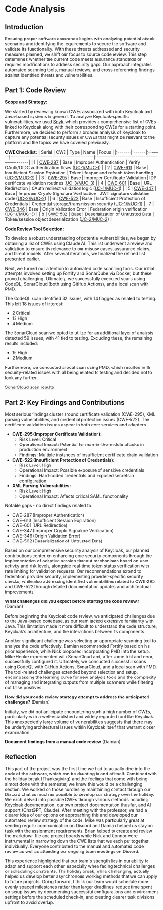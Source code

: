 # Code Analysis

## Introduction

Ensuring proper software assurance begins with analyzing potential attack scenarios and identifying the requirements to secure the software and validate its functionality. With these threats addressed and security measures planned, we shift our focus to source code review. This step determines whether the current code meets assurance standards or requires modifications to address security gaps. Our approach integrates automated scanning tools, manual reviews, and cross-referencing findings against identified threats and vulnerabilities.

## Part 1: Code Review

**Scope and Strategy:**

We started by reviewing known CWEs associated with both Keycloak and Java-based systems in general. To analyze Keycloak-specific vulnerabilities, we used [Snyk](https://security.snyk.io/package/maven/org.keycloak%3Akeycloak-core), which provides a comprehensive list of CVEs linked to Keycloak along with their corresponding CWEs for a starting point. Furthermore, we decided to perform a broader analysis of Keycloak to capture any potential security issues or CWEs that might be relevant to the platform and the topics we have covered previously.

**CWE Checklist:**
| Serial | CWE | Type | Name | Focus |
|:-------|:------|:-------|:------------------------------------------|:-------------------------------------------|
| 1 | [CWE-287](https://cwe.mitre.org/data/definitions/287.html) | Base | Improper Authentication | Verify OAuth/OIDC authentication flows ([UC-1/MUC-1](software-security-assurance-cases.md#assurance-case-1-encrypted-credentials-during-transit)) |
| 2 | [CWE-613](https://cwe.mitre.org/data/definitions/613.html) | Base | Insufficient Session Expiration | Token lifespan and refresh token handling ([UC-2/MUC-2](software-security-assurance-cases.md#assurance-case-2-keycloak-minimizes-undetected-changes-to-administrative-operations)) |
| 3 | [CWE-295](https://cwe.mitre.org/data/definitions/295.html) | Base | Improper Certificate Validation | IDP certificate validation routines ([UC-3/MUC-3](software-security-assurance-cases.md#assurance-case-3-keycloak-diminishes-database-misuse)) |
| 4 | [CWE-601](https://cwe.mitre.org/data/definitions/601.html) | Base | URL Redirection | OAuth redirect validation logic ([UC-1/MUC-1](software-security-assurance-cases.md#assurance-case-1-encrypted-credentials-during-transit)) |
| 5 | [CWE-347](https://cwe.mitre.org/data/definitions/347.html) | Base | Improper Crypto Signature Verification | JWT signature validation code ([UC-2/MUC-2](software-security-assurance-cases.md#assurance-case-2-keycloak-minimizes-undetected-changes-to-administrative-operations)) |
| 6 | [CWE-522](https://cwe.mitre.org/data/definitions/522.html) | Base | Insufficient Protection of Credentials | Credential storage/transmission security ([UC-1/MUC-1](software-security-assurance-cases.md#assurance-case-1-encrypted-credentials-during-transit)) |
| 7 | [CWE-346](https://cwe.mitre.org/data/definitions/346.html) | Base | Origin Validation Error | Federation origin verification ([UC-3/MUC-3](software-security-assurance-cases.md#assurance-case-3-keycloak-diminishes-database-misuse)) |
| 8 | [CWE-502](https://cwe.mitre.org/data/definitions/502.html) | Base | Deserialization of Untrusted Data | Token/session object deserialization ([UC-2/MUC-2](software-security-assurance-cases.md#assurance-case-2-keycloak-minimizes-undetected-changes-to-administrative-operations)) |

**Code Review Tool Selection:**

To develop a robust understanding of potential vulnerabilities, we began by obtaining a list of CWEs using Claude AI. This list underwent a review and validation to ensure its relevance to our misuse cases, assurance claims, and threat models. After several iterations, we finalized the refined list presented earlier.

Next, we turned our attention to automated code scanning tools. Our initial attempts involved setting up Fortify and SonarQube via Docker, but these proved challenging. Ultimately, we successfully executed scans using CodeQL, SonarCloud (both using GitHub Actions), and a local scan with PMD.

The CodeQL scan identified 32 issues, with 14 flagged as related to testing. This left 18 issues of interest:

- 2 Critical
- 12 High
- 4 Medium

The SonarCloud scan we opted to utilize for an additional layer of analysis detected 59 issues, with 41 tied to testing. Excluding these, the remaining results included:

- 16 High
- 2 Medium

Furthermore, we conducted a local scan using PMD, which resulted in 15 security-related issues with all being related to testing and decided not to look any further.

[SonarCloud scan results](https://sonarcloud.io/summary/overall?id=mhenke_keycloak&branch=main)

## Part 2: Key Findings and Contributions

Most serious findings cluster around certificate validation (CWE-295), XML parsing vulnerabilities, and credential protection issues (CWE-522). The certificate validation issues appear in both core services and adapters.

- **CWE-295 (Improper Certificate Validation):**
  - Risk Level: Critical
  - Operational Impact: Potential for man-in-the-middle attacks in production environment
  - Findings: Multiple instances of insufficient certificate chain validation
- **CWE-522 (Insufficient Protection of Credentials):**
  - Risk Level: High
  - Operational Impact: Possible exposure of sensitive credentials
  - Findings: Hard-coded credentials and exposed secrets in configuration
- **XML Parsing Vulnerabilities:**
  - Risk Level: High
  - Operational Impact: Affects critical SAML functionality

Notable gaps - no direct findings related to:

- CWE-287 (Improper Authentication)
- CWE-613 (Insufficient Session Expiration)
- CWE-601 (URL Redirection)
- CWE-347 (Improper Crypto Signature Verification)
- CWE-346 (Origin Validation Error)
- CWE-502 (Deserialization of Untrusted Data)

Based on our comprehensive security analysis of Keycloak, our planned contributions center on enhancing core security components through the implementation of adaptive session timeout mechanisms based on user activity and risk levels, alongside real-time token status verification with rate limiting for validation requests. Our recommendations extend to federation provider security, implementing provider-specific security checks, while also addressing identified vulnerabilities related to CWE-295 and CWE-522 through detailed documentation updates and architectural improvements. 

**What challenges did you expect before starting the code review?** (Damian)

Before beginning the Keycloak code review, we anticipated challenges due to the Java-based codebase, as our team lacked extensive familiarity with Java. This limitation made it more difficult to understand the code structure, Keycloak’s architecture, and the interactions between its components.

Another significant challenge was selecting an appropriate scanning tool to analyze the code effectively. Damian recommended Fortify based on his prior experience, while Nick proposed incorporating PMD into the setup. Mike Henke experimented with SonarCloud and, after some trial and error, successfully configured it. Ultimately, we conducted successful scans using CodeQL with GitHub Actions, SonarCloud, and a local scan with PMD. The tool-related challenges extended beyond selection and setup, encompassing the learning curve for new analysis tools and the complexity of managing and integrating outputs from multiple scanners while filtering out false positives.

**How did your code review strategy attempt to address the anticipated challenges?** (Damian)

Initially, we did not anticipate encountering such a high number of CWEs, particularly with a well-established and widely regarded tool like Keycloak. This unexpectedly large volume of vulnerabilities suggests that there may be underlying architectural issues within Keycloak itself that warrant closer examination.

**Document findings from a manual code review** (Damian)

## Reflection

This part of the project was the first time we had to actually dive into the code of the software, which can be daunting in and of itself. Combined with the holiday break (Thanksgiving) and the feelings that come with being almost done with the semester, we knew this would be a challenging section. We worked on those hurdles by maintaining contact through our Discord chat as much as possible to develop our strategy over the holiday. We each delved into possible CWEs through various methods including Keycloak documentation, our own project documentation thus far, and AI support (ChatGPT, Claude). After meeting with the professor, we had a clearer idea of our options on approaching this and developed our automated review strategy of the code. Mike was particularly great at sending regular communication on Discord and Damian helped us stay on task with the assignment requirements. Brian helped to create and review the markdown file and project boards while Nick and Connor were instrumental in narrowing down the CWE lists that we each put together individually. Everyone contributed to the manual and automated code review as well as attending our ongoing team meetings on Discord.

This experience highlighted that our team's strength lies in our ability to adapt and support each other, especially when facing technical challenges or scheduling constraints. The holiday break, while challenging, actually helped us develop better asynchronous working methods that we can apply to future projects. Going forward, I think our team would schedule more evenly spaced milestones rather than larger deadlines, reduce time spent on setup issues by documenting successful configurations and environment settings before the scheduled check-in, and creating clearer task divisions upfront to avoid overlap.
